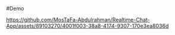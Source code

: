 #Demo



https://github.com/MosTaFa-Abdulrahman/Realtime-Chat-App/assets/89103270/4001f003-38a8-4174-9307-170e3ea8036d

